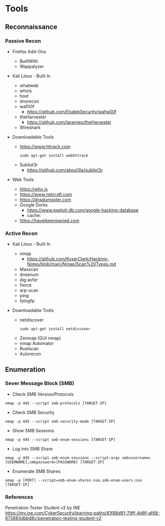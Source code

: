 # Tools

## Reconnaissance
### Passive Recon
* Firefox Add-Ons
   * BuiltWith
   * Wappalyzer  
  
* Kali Linux - Built In
   * whatweb
   * whois
   * host
   * dnsrecon
   * waf00f
      * https://github.com/EnableSecurity/wafw00f
   * theHarvester
      * https://github.com/laramies/theHarvester 
   * Wireshark

* Downloadable Tools
   * https://www.httrack.com 
      ```
      sudo apt-get install webhttrack
      ```
   * Sublist3r
      * https://github.com/aboul3la/sublist3r 
      
      
* Web Tools
   * https://who.is 
   * https://www.netcraft.com
   * https://dnsdumpster.com
   * Google Dorks
      * https://www.exploit-db.com/google-hacking-database
      * cache: 
   * https://haveibeenpwned.com

### Active Recon

* Kali Linux - Built In
   * nmap
      * https://github.com/KyserClark/Hacking-Notes/blob/main/Nmap/Scan%20Types.md 
   * Masscan
   * dnsenum
   * dig axfer 
   * fierce
   * arp-scan
   * ping
   * fpingfp

* Downloadable Tools
   * netdiscover
      ```
      sudo apt-get install netdiscover
      ```  
   * Zenmap (GUI nmap)
   * nmap Automator
   * Rustscan
   * Autorecon
      
## Enumeration

### Sever Message Block (SMB)

* Check SMB Version/Protocols
```
nmap -p 445 --script smb-protocols [TARGET-IP]
```
* Check SMB Security
```
nmap -p 445 --script smb-security-mode [TARGET-IP]
```
* Show SMB Sessions
```
nmap -p 445 --script smb-enum-sessions [TARGET-IP]
```
* Log into SMB Share
```
nmap -p 445 --script smb-enum-sessions --script-args smbsusername=[USERNAME],smbpassword=[PASSWORD] [TARGET-IP]
```
* Enumerate SMB Shares
```
nmap -p [PORT] --script=smb-enum-shares.nse,smb-enum-users.nse [TARGET-IP]
```
    
### References

Penetration Tester Student v2 by INE  
https://my.ine.com/CyberSecurity/learning-paths/61f88d91-79ff-4d8f-af68-873883dbbd8c/penetration-testing-student-v2
